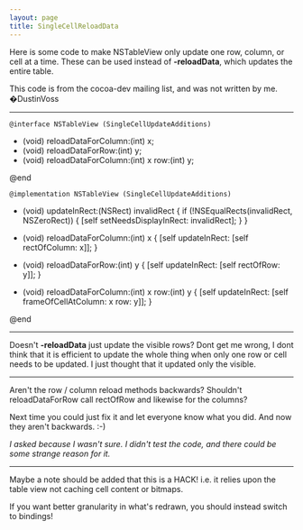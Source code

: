 ```yaml
---
layout: page
title: SingleCellReloadData
---
```




Here is some code to make NSTableView only update one row, column, or cell at a time. These can be used instead of **-reloadData**, which updates the entire table.

This code is from the cocoa-dev mailing list, and was not written by me. �DustinVoss

----

    @interface NSTableView (SingleCellUpdateAdditions)

- (void) reloadDataForColumn:(int) x;
- (void) reloadDataForRow:(int) y;
- (void) reloadDataForColumn:(int) x row:(int) y;

@end

    @implementation NSTableView (SingleCellUpdateAdditions)

- (void) updateInRect:(NSRect) invalidRect
{
	if (!NSEqualRects(invalidRect, NSZeroRect))
	{
		[self setNeedsDisplayInRect: invalidRect];
	}
}

- (void) reloadDataForColumn:(int) x
{
	[self updateInRect: [self rectOfColumn: x]];
}

- (void) reloadDataForRow:(int) y
{
	[self updateInRect: [self rectOfRow: y]];
}

- (void) reloadDataForColumn:(int) x row:(int) y
{
	[self updateInRect: [self frameOfCellAtColumn: x row: y]];
}

@end

----

Doesn't **-reloadData** just update the visible rows? Dont get me wrong, I dont think that it is efficient to update the whole thing when only one row or cell needs to be updated. I just thought that it updated only the visible.

----

Aren't the row / column reload methods backwards? Shouldn't     reloadDataForRow call     rectOfRow and likewise for the columns?

Next time you could just fix it and let everyone know what you did. And now they aren't backwards. :-)

*I asked because I wasn't sure. I didn't test the code, and there could be some strange reason for it.*

----

Maybe a note should be added that this is a HACK! i.e. it relies upon the table view not caching cell content or bitmaps.

If you want better granularity in what's redrawn, you should instead switch to bindings!

